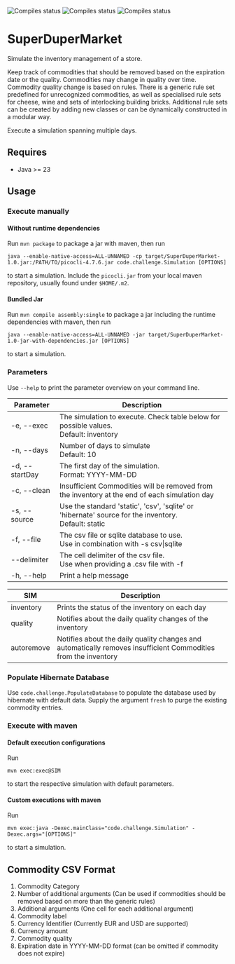 ![Compiles status](https://github.com/gnush/superdupermarket/actions/workflows/maven-compile.yml/badge.svg)
![Compiles status](https://github.com/gnush/superdupermarket/actions/workflows/maven-test.yml/badge.svg)
![Compiles status](https://github.com/gnush/superdupermarket/actions/workflows/maven-package.yml/badge.svg)

# SuperDuperMarket

Simulate the inventory management of a store.

Keep track of commodities that should be removed based on the expiration date or the quality.
Commodities may change in quality over time. Commodity quality change is based on rules.
There is a generic rule set predefined for unrecognized commodities, as well as specialised rule sets for cheese, wine and sets of interlocking building bricks.
Additional rule sets can be created by adding new classes or can be dynamically constructed in a modular way.

Execute a simulation spanning multiple days.

## Requires

* Java >= 23

## Usage

### Execute manually

#### Without runtime dependencies

Run `mvn package` to package a jar with maven, then run
```
java --enable-native-access=ALL-UNNAMED -cp target/SuperDuperMarket-1.0.jar:/PATH/TO/picocli-4.7.6.jar code.challenge.Simulation [OPTIONS]
```
to start a simulation.
Include the `picocli.jar` from your local maven repository, usually found under `$HOME/.m2`.

#### Bundled Jar

Run `mvn compile assembly:single` to package a jar including the runtime dependencies with maven, then run
```
java --enable-native-access=ALL-UNNAMED -jar target/SuperDuperMarket-1.0-jar-with-dependencies.jar [OPTIONS]
```
to start a simulation.

### Parameters

Use `--help` to print the parameter overview on your command line.

| Parameter      | Description                                                                                             |
|----------------|---------------------------------------------------------------------------------------------------------|
| -e, --exec     | The simulation to execute. Check table below for possible values. <br>Default: inventory                |
| -n, --days     | Number of days to simulate <br>Default: 10                                                              |
| -d, --startDay | The first day of the simulation. <br> Format: YYYY-MM-DD                                                |
| -c, --clean    | Insufficient Commodities will be removed from the inventory at the end of each simulation day           |
| -s, --source   | Use the standard 'static', 'csv', 'sqlite' or 'hibernate' source for the inventory. <br>Default: static |
| -f, --file     | The csv file or sqlite database to use. <br>Use in combination with -s csv\|sqlite                      |
| --delimiter    | The cell delimiter of the csv file. <br>Use when providing a .csv file with -f                          |
| -h, --help     | Print a help message                                                                                    |

| SIM        | Description                                                                                                    |
|------------|----------------------------------------------------------------------------------------------------------------|
| inventory  | Prints the status of the inventory on each day                                                                 |
| quality    | Notifies about the daily quality changes of the inventory                                                      |
| autoremove | Notifies about the daily quality changes and automatically removes insufficient Commodities from the inventory |

### Populate Hibernate Database

Use `code.challenge.PopulateDatabase` to populate the database used by hibernate with default data.
Supply the argument `fresh` to purge the existing commodity entries.

### Execute with maven

#### Default execution configurations
Run
```
mvn exec:exec@SIM
```
to start the respective simulation with default parameters.

#### Custom executions with maven

Run
```
mvn exec:java -Dexec.mainClass="code.challenge.Simulation" -Dexec.args="[OPTIONS]"
```
to start a simulation.

## Commodity CSV Format

1. Commodity Category
2. Number of additional arguments (Can be used if commodities should be removed based on more than the generic rules)
3. Additional arguments (One cell for each additional argument)
4. Commodity label
5. Currency Identifier (Currently EUR and USD are supported)
6. Currency amount
7. Commodity quality
8. Expiration date in YYYY-MM-DD format (can be omitted if commodity does not expire)